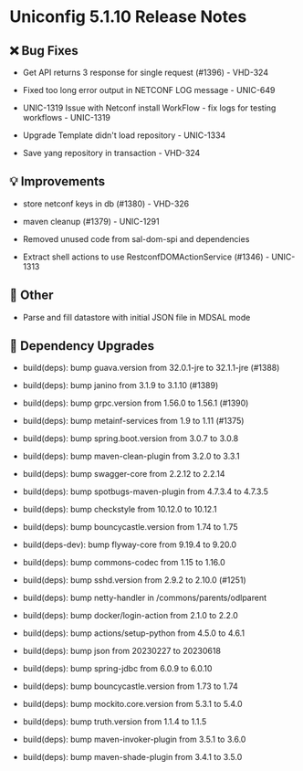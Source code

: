 # Uniconfig 5.1.10 Release Notes 
 
## :x: Bug Fixes 
 
 - Get API returns 3 response for single request (#1396) - VHD-324

 - Fixed too long error output in NETCONF LOG message - UNIC-649

 - UNIC-1319 Issue with Netconf install WorkFlow - fix logs for testing workflows - UNIC-1319

 - Upgrade Template didn't load repository - UNIC-1334

 - Save yang repository in transaction - VHD-324

## :bulb: Improvements 
 
 - store netconf keys in db (#1380) - VHD-326

 - maven cleanup (#1379) - UNIC-1291

 - Removed unused code from sal-dom-spi and dependencies

 - Extract shell actions to use RestconfDOMActionService (#1346) - UNIC-1313

## :wrench: Other 
 
 - Parse and fill datastore with initial JSON file in MDSAL mode
 
## :hammer: Dependency Upgrades 
 
 - build(deps): bump guava.version from 32.0.1-jre to 32.1.1-jre (#1388)
 
 - build(deps): bump janino from 3.1.9 to 3.1.10 (#1389)
 
 - build(deps): bump grpc.version from 1.56.0 to 1.56.1 (#1390)
 
 - build(deps): bump metainf-services from 1.9 to 1.11 (#1375)
 
 - build(deps): bump spring.boot.version from 3.0.7 to 3.0.8
 
 - build(deps): bump maven-clean-plugin from 3.2.0 to 3.3.1
 
 - build(deps): bump swagger-core from 2.2.12 to 2.2.14
 
 - build(deps): bump spotbugs-maven-plugin from 4.7.3.4 to 4.7.3.5
 
 - build(deps): bump checkstyle from 10.12.0 to 10.12.1
 
 - build(deps): bump bouncycastle.version from 1.74 to 1.75
 
 - build(deps-dev): bump flyway-core from 9.19.4 to 9.20.0
 
 - build(deps): bump commons-codec from 1.15 to 1.16.0
 
 - build(deps): bump sshd.version from 2.9.2 to 2.10.0 (#1251)
 
 - build(deps): bump netty-handler in /commons/parents/odlparent
 
 - build(deps): bump docker/login-action from 2.1.0 to 2.2.0
 
 - build(deps): bump actions/setup-python from 4.5.0 to 4.6.1
 
 - build(deps): bump json from 20230227 to 20230618
 
 - build(deps): bump spring-jdbc from 6.0.9 to 6.0.10
 
 - build(deps): bump bouncycastle.version from 1.73 to 1.74
 
 - build(deps): bump mockito.core.version from 5.3.1 to 5.4.0
 
 - build(deps): bump truth.version from 1.1.4 to 1.1.5
 
 - build(deps): bump maven-invoker-plugin from 3.5.1 to 3.6.0
 
 - build(deps): bump maven-shade-plugin from 3.4.1 to 3.5.0
 
